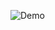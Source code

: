 ![Demo](https://github.com/Arturianez/RescueCats/assets/131924313/623eb9f7-5f39-42fa-bdb2-8ccecae15b8e)

